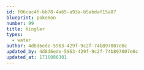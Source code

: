 ```yaml
---
id: f06cac4f-bb78-4a65-a93a-b5abdaf15a87
blueprint: pokemon
number: 99
title: Kingler
types:
  - water
author: 4d8d6ede-5963-429f-9c2f-74b897007e0c
updated_by: 4d8d6ede-5963-429f-9c2f-74b897007e0c
updated_at: 1716086381
---
```

